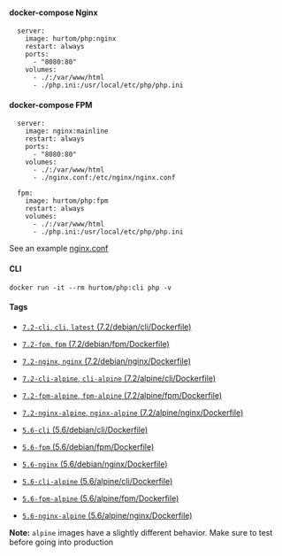 #### docker-compose Nginx

```
  server:
    image: hurtom/php:nginx
    restart: always
    ports:
      - "8080:80"
    volumes:
      - ./:/var/www/html
      - ./php.ini:/usr/local/etc/php/php.ini
```

#### docker-compose FPM

```
  server:
    image: nginx:mainline
    restart: always
    ports:
      - "8080:80"
    volumes:
      - ./:/var/www/html
      - ./nginx.conf:/etc/nginx/nginx.conf

  fpm:
    image: hurtom/php:fpm
    restart: always
    volumes:
      - ./:/var/www/html
      - ./php.ini:/usr/local/etc/php/php.ini
```

See an example [nginx.conf](https://github.com/hurtom/php/blob/master/7.2/debian/nginx/nginx.conf)

#### CLI

```
docker run -it --rm hurtom/php:cli php -v
```

#### Tags

* [`7.2-cli`, `cli`, `latest` (7.2/debian/cli/Dockerfile)](https://github.com/hurtom/php/blob/master/7.2/debian/cli/Dockerfile)
* [`7.2-fpm`, `fpm` (7.2/debian/fpm/Dockerfile)](https://github.com/hurtom/php/blob/master/7.2/debian/fpm/Dockerfile)
* [`7.2-nginx`, `nginx` (7.2/debian/nginx/Dockerfile)](https://github.com/hurtom/php/blob/master/7.2/debian/nginx/Dockerfile)

* [`7.2-cli-alpine`, `cli-alpine` (7.2/alpine/cli/Dockerfile)](https://github.com/hurtom/php/blob/master/7.2/alpine/cli/Dockerfile)
* [`7.2-fpm-alpine`, `fpm-alpine` (7.2/alpine/fpm/Dockerfile)](https://github.com/hurtom/php/blob/master/7.2/alpine/fpm/Dockerfile)
* [`7.2-nginx-alpine`, `nginx-alpine` (7.2/alpine/nginx/Dockerfile)](https://github.com/hurtom/php/blob/master/7.2/alpine/nginx/Dockerfile)

* [`5.6-cli` (5.6/debian/cli/Dockerfile)](https://github.com/hurtom/php/blob/master/5.6/debian/cli/Dockerfile)
* [`5.6-fpm` (5.6/debian/fpm/Dockerfile)](https://github.com/hurtom/php/blob/master/5.6/debian/fpm/Dockerfile)
* [`5.6-nginx` (5.6/debian/nginx/Dockerfile)](https://github.com/hurtom/php/blob/master/5.6/debian/nginx/Dockerfile)

* [`5.6-cli-alpine` (5.6/alpine/cli/Dockerfile)](https://github.com/hurtom/php/blob/master/5.6/alpine/cli/Dockerfile)
* [`5.6-fpm-alpine` (5.6/alpine/fpm/Dockerfile)](https://github.com/hurtom/php/blob/master/5.6/alpine/fpm/Dockerfile)
* [`5.6-nginx-alpine` (5.6/alpine/nginx/Dockerfile)](https://github.com/hurtom/php/blob/master/5.6/alpine/nginx/Dockerfile)

**Note:** `alpine` images have a slightly different behavior. Make sure to test before going into production

